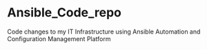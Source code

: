 # Ansible_Code_repo
Code changes to my IT Infrastructure using Ansible Automation and Configuration Management Platform
